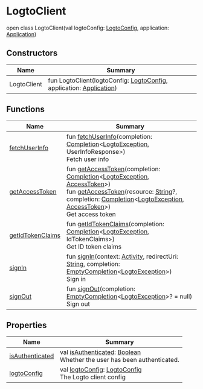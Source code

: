 # LogtoClient


open class LogtoClient(val logtoConfig: [LogtoConfig](../../io.logto.sdk.android.type/-logto-config/index.md), application: [Application](https://developer.android.com/reference/kotlin/android/app/Application.html))

## Constructors

| Name  | Summary |
|---|---|
| LogtoClient | fun LogtoClient(logtoConfig: [LogtoConfig](../../io.logto.sdk.android.type/-logto-config/index.md), application: [Application](https://developer.android.com/reference/kotlin/android/app/Application.html)) |

## Functions

| Name | Summary |
|---|---|
| [fetchUserInfo](fetch-user-info.md) | fun [fetchUserInfo](fetch-user-info.md)(completion: [Completion](../../io.logto.sdk.android.completion/-completion/index.md)&lt;[LogtoException](../../io.logto.sdk.android.exception/-logto-exception/index.md), UserInfoResponse&gt;)<br/>Fetch user info |
| [getAccessToken](get-access-token-constructor) | fun [getAccessToken](get-access-token-constructor)(completion: [Completion](../../io.logto.sdk.android.completion/-completion/index.md)&lt;[LogtoException](../../io.logto.sdk.android.exception/-logto-exception/index.md), [AccessToken](../../io.logto.sdk.android.type/-access-token/index.md)&gt;)<br/>fun [getAccessToken](get-access-token-constructor)(resource: [String](https://kotlinlang.org/api/latest/jvm/stdlib/kotlin/-string/index.html)?, completion: [Completion](../../io.logto.sdk.android.completion/-completion/index.md)&lt;[LogtoException](../../io.logto.sdk.android.exception/-logto-exception/index.md), [AccessToken](../../io.logto.sdk.android.type/-access-token/index.md)&gt;)<br/>Get access token |
| [getIdTokenClaims](get-id-token-claims.md) | fun [getIdTokenClaims](get-id-token-claims.md)(completion: [Completion](../../io.logto.sdk.android.completion/-completion/index.md)&lt;[LogtoException](../../io.logto.sdk.android.exception/-logto-exception/index.md), IdTokenClaims&gt;)<br/>Get ID token claims |
| [signIn](sign-in.md) | fun [signIn](sign-in.md)(context: [Activity](https://developer.android.com/reference/kotlin/android/app/Activity.html), redirectUri: [String](https://kotlinlang.org/api/latest/jvm/stdlib/kotlin/-string/index.html), completion: [EmptyCompletion](../../io.logto.sdk.android.completion/-empty-completion/index.md)&lt;[LogtoException](../../io.logto.sdk.android.exception/-logto-exception/index.md)&gt;)<br/>Sign in |
| [signOut](sign-out.md) | fun [signOut](sign-out.md)(completion: [EmptyCompletion](../../io.logto.sdk.android.completion/-empty-completion/index.md)&lt;[LogtoException](../../io.logto.sdk.android.exception/-logto-exception/index.md)&gt;? = null)<br/>Sign out |

## Properties

| Name | Summary |
|---|---|
| [isAuthenticated](is-authenticated.md) | val [isAuthenticated](is-authenticated.md): [Boolean](https://kotlinlang.org/api/latest/jvm/stdlib/kotlin/-boolean/index.html)<br/>Whether the user has been authenticated. |
| [logtoConfig](logto-config.md) | val [logtoConfig](logto-config.md): [LogtoConfig](../../io.logto.sdk.android.type/-logto-config/index.md)<br/>The Logto client config |
